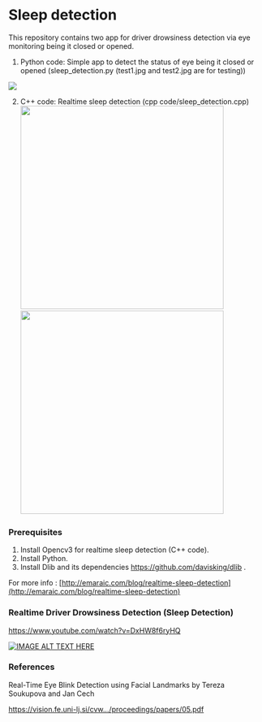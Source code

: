 # Sleep detection

This repository contains two app for driver drowsiness detection via eye monitoring being it closed or opened.

1. Python code: Simple app to detect the status of eye being it closed or opened (sleep_detection.py (test1.jpg and test2.jpg are for testing))

![](http://emaraic.com/assets/img/posts/machine-learning/sleep-detection/sleep-detection-python.png)

2. C++ code: Realtime sleep detection (cpp code/sleep_detection.cpp)
<img src="http://emaraic.com/assets/img/posts/machine-learning/sleep-detection/sleep-detection-cpp1.png" alt="" data-canonical-src="http://emaraic.com/assets/img/posts/machine-learning/sleep-detection/sleep-detection-cpp1.png" width="400" height="400" />           <img src="http://emaraic.com/assets/img/posts/machine-learning/sleep-detection/sleep-detection-cpp2.png" alt="" data-canonical-src="http://emaraic.com/assets/img/posts/machine-learning/sleep-detection/sleep-detection-cpp2.png" width="400" height="400" />

### Prerequisites
1. Install Opencv3 for realtime sleep detection (C++ code).
2. Install Python. 
3. Install Dlib and its dependencies https://github.com/davisking/dlib . 

For more info : [http://emaraic.com/blog/realtime-sleep-detection](http://emaraic.com/blog/realtime-sleep-detection)



### Realtime Driver Drowsiness Detection (Sleep Detection)
https://www.youtube.com/watch?v=DxHW8f6ryHQ

[![IMAGE ALT TEXT HERE](https://img.youtube.com/vi/DxHW8f6ryHQ/3.jpg)](https://www.youtube.com/watch?v=DxHW8f6ryHQ)

### References 

Real-Time Eye Blink Detection using Facial Landmarks by Tereza Soukupova and Jan Cech

https://vision.fe.uni-lj.si/cvw.../proceedings/papers/05.pdf









